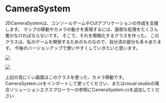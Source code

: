 # CameraSystem
2DCameraSystemは、コンソールゲームやCUIアプリケーションの作成を支援します。
マップの移動やカメラの動きを表現するには、面倒な処理をたくさん書かなければならないです。
そこで、それを簡略化するクラスを作った。
このクラスは、私のゲームを開発するためのものなので、自分流の部分も多々あります。
今後のバージョンアップで使いやすくしていきたいと思います。
<p align="left">  
  <img src="https://github.com/yuusyaisami/CameraSystem/assets/110176625/7ec089f3-b840-4ae2-9ada-93e03244877e" / >  
</p>  
<p align="left">  
  <img src="https://user-images.githubusercontent.com/110176625/250318371-f1c3501a-0a6a-40b0-a8ba-5a2914892f9e.gif" / >  
</p>  
上記の見にくい画面はこのクラスを使った、カメラ移動です。
CameraSystem.csをインポートして使ってください、またはvisual studioの場合ソリューションエクスプローラーの参照にCameraSystem.csを追加してください
